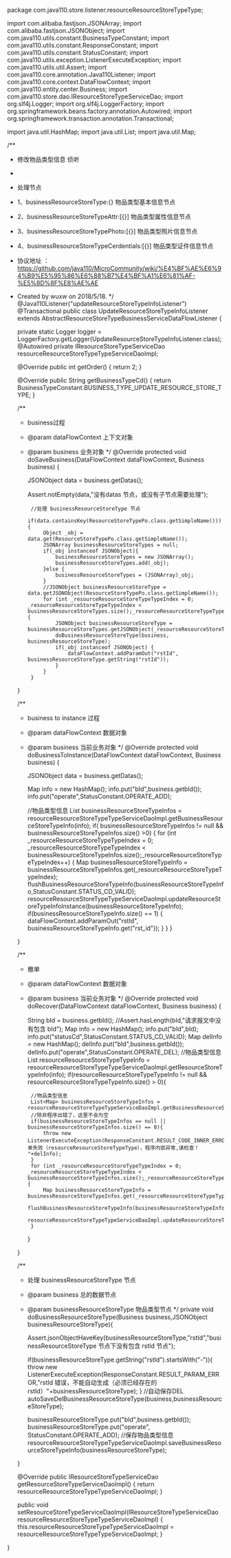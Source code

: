 package com.java110.store.listener.resourceResourceStoreTypeType;

import com.alibaba.fastjson.JSONArray;
import com.alibaba.fastjson.JSONObject;
import com.java110.utils.constant.BusinessTypeConstant;
import com.java110.utils.constant.ResponseConstant;
import com.java110.utils.constant.StatusConstant;
import com.java110.utils.exception.ListenerExecuteException;
import com.java110.utils.util.Assert;
import com.java110.core.annotation.Java110Listener;
import com.java110.core.context.DataFlowContext;
import com.java110.entity.center.Business;
import com.java110.store.dao.IResourceStoreTypeServiceDao;
import org.slf4j.Logger;
import org.slf4j.LoggerFactory;
import org.springframework.beans.factory.annotation.Autowired;
import org.springframework.transaction.annotation.Transactional;

import java.util.HashMap;
import java.util.List;
import java.util.Map;

/**
 * 修改物品类型信息 侦听
 *
 * 处理节点
 * 1、businessResourceStoreType:{} 物品类型基本信息节点
 * 2、businessResourceStoreTypeAttr:[{}] 物品类型属性信息节点
 * 3、businessResourceStoreTypePhoto:[{}] 物品类型照片信息节点
 * 4、businessResourceStoreTypeCerdentials:[{}] 物品类型证件信息节点
 * 协议地址 ：https://github.com/java110/MicroCommunity/wiki/%E4%BF%AE%E6%94%B9%E5%95%86%E6%88%B7%E4%BF%A1%E6%81%AF-%E5%8D%8F%E8%AE%AE
 * Created by wuxw on 2018/5/18.
 */
@Java110Listener("updateResourceStoreTypeInfoListener")
@Transactional
public class UpdateResourceStoreTypeInfoListener extends AbstractResourceStoreTypeBusinessServiceDataFlowListener {

    private static Logger logger = LoggerFactory.getLogger(UpdateResourceStoreTypeInfoListener.class);
    @Autowired
    private IResourceStoreTypeServiceDao resourceResourceStoreTypeTypeServiceDaoImpl;

    @Override
    public int getOrder() {
        return 2;
    }

    @Override
    public String getBusinessTypeCd() {
        return BusinessTypeConstant.BUSINESS_TYPE_UPDATE_RESOURCE_STORE_TYPE;
    }

    /**
     * business过程
     * @param dataFlowContext 上下文对象
     * @param business 业务对象
     */
    @Override
    protected void doSaveBusiness(DataFlowContext dataFlowContext, Business business) {

        JSONObject data = business.getDatas();

        Assert.notEmpty(data,"没有datas 节点，或没有子节点需要处理");


            //处理 businessResourceStoreType 节点
            if(data.containsKey(ResourceStoreTypePo.class.getSimpleName())){
                Object _obj = data.get(ResourceStoreTypePo.class.getSimpleName());
                JSONArray businessResourceStoreTypes = null;
                if(_obj instanceof JSONObject){
                    businessResourceStoreTypes = new JSONArray();
                    businessResourceStoreTypes.add(_obj);
                }else {
                    businessResourceStoreTypes = (JSONArray)_obj;
                }
                //JSONObject businessResourceStoreType = data.getJSONObject(ResourceStoreTypePo.class.getSimpleName());
                for (int _resourceResourceStoreTypeTypeIndex = 0; _resourceResourceStoreTypeTypeIndex < businessResourceStoreTypes.size();_resourceResourceStoreTypeTypeIndex++) {
                    JSONObject businessResourceStoreType = businessResourceStoreTypes.getJSONObject(_resourceResourceStoreTypeTypeIndex);
                    doBusinessResourceStoreType(business, businessResourceStoreType);
                    if(_obj instanceof JSONObject) {
                        dataFlowContext.addParamOut("rstId", businessResourceStoreType.getString("rstId"));
                    }
                }
            }
    }


    /**
     * business to instance 过程
     * @param dataFlowContext 数据对象
     * @param business 当前业务对象
     */
    @Override
    protected void doBusinessToInstance(DataFlowContext dataFlowContext, Business business) {

        JSONObject data = business.getDatas();

        Map info = new HashMap();
        info.put("bId",business.getbId());
        info.put("operate",StatusConstant.OPERATE_ADD);

        //物品类型信息
        List<Map> businessResourceStoreTypeInfos = resourceResourceStoreTypeTypeServiceDaoImpl.getBusinessResourceStoreTypeInfo(info);
        if( businessResourceStoreTypeInfos != null && businessResourceStoreTypeInfos.size() >0) {
            for (int _resourceResourceStoreTypeTypeIndex = 0; _resourceResourceStoreTypeTypeIndex < businessResourceStoreTypeInfos.size();_resourceResourceStoreTypeTypeIndex++) {
                Map businessResourceStoreTypeInfo = businessResourceStoreTypeInfos.get(_resourceResourceStoreTypeTypeIndex);
                flushBusinessResourceStoreTypeInfo(businessResourceStoreTypeInfo,StatusConstant.STATUS_CD_VALID);
                resourceResourceStoreTypeTypeServiceDaoImpl.updateResourceStoreTypeInfoInstance(businessResourceStoreTypeInfo);
                if(businessResourceStoreTypeInfo.size() == 1) {
                    dataFlowContext.addParamOut("rstId", businessResourceStoreTypeInfo.get("rst_id"));
                }
            }
        }

    }

    /**
     * 撤单
     * @param dataFlowContext 数据对象
     * @param business 当前业务对象
     */
    @Override
    protected void doRecover(DataFlowContext dataFlowContext, Business business) {

        String bId = business.getbId();
        //Assert.hasLength(bId,"请求报文中没有包含 bId");
        Map info = new HashMap();
        info.put("bId",bId);
        info.put("statusCd",StatusConstant.STATUS_CD_VALID);
        Map delInfo = new HashMap();
        delInfo.put("bId",business.getbId());
        delInfo.put("operate",StatusConstant.OPERATE_DEL);
        //物品类型信息
        List<Map> resourceResourceStoreTypeTypeInfo = resourceResourceStoreTypeTypeServiceDaoImpl.getResourceStoreTypeInfo(info);
        if(resourceResourceStoreTypeTypeInfo != null && resourceResourceStoreTypeTypeInfo.size() > 0){

            //物品类型信息
            List<Map> businessResourceStoreTypeInfos = resourceResourceStoreTypeTypeServiceDaoImpl.getBusinessResourceStoreTypeInfo(delInfo);
            //除非程序出错了，这里不会为空
            if(businessResourceStoreTypeInfos == null || businessResourceStoreTypeInfos.size() == 0){
                throw new ListenerExecuteException(ResponseConstant.RESULT_CODE_INNER_ERROR,"撤单失败（resourceResourceStoreTypeType），程序内部异常,请检查！ "+delInfo);
            }
            for (int _resourceResourceStoreTypeTypeIndex = 0; _resourceResourceStoreTypeTypeIndex < businessResourceStoreTypeInfos.size();_resourceResourceStoreTypeTypeIndex++) {
                Map businessResourceStoreTypeInfo = businessResourceStoreTypeInfos.get(_resourceResourceStoreTypeTypeIndex);
                flushBusinessResourceStoreTypeInfo(businessResourceStoreTypeInfo,StatusConstant.STATUS_CD_VALID);
                resourceResourceStoreTypeTypeServiceDaoImpl.updateResourceStoreTypeInfoInstance(businessResourceStoreTypeInfo);
            }
        }

    }



    /**
     * 处理 businessResourceStoreType 节点
     * @param business 总的数据节点
     * @param businessResourceStoreType 物品类型节点
     */
    private void doBusinessResourceStoreType(Business business,JSONObject businessResourceStoreType){

        Assert.jsonObjectHaveKey(businessResourceStoreType,"rstId","businessResourceStoreType 节点下没有包含 rstId 节点");

        if(businessResourceStoreType.getString("rstId").startsWith("-")){
            throw new ListenerExecuteException(ResponseConstant.RESULT_PARAM_ERROR,"rstId 错误，不能自动生成（必须已经存在的rstId）"+businessResourceStoreType);
        }
        //自动保存DEL
        autoSaveDelBusinessResourceStoreType(business,businessResourceStoreType);

        businessResourceStoreType.put("bId",business.getbId());
        businessResourceStoreType.put("operate", StatusConstant.OPERATE_ADD);
        //保存物品类型信息
        resourceResourceStoreTypeTypeServiceDaoImpl.saveBusinessResourceStoreTypeInfo(businessResourceStoreType);

    }



    @Override
    public IResourceStoreTypeServiceDao getResourceStoreTypeServiceDaoImpl() {
        return resourceResourceStoreTypeTypeServiceDaoImpl;
    }

    public void setResourceStoreTypeServiceDaoImpl(IResourceStoreTypeServiceDao resourceResourceStoreTypeTypeServiceDaoImpl) {
        this.resourceResourceStoreTypeTypeServiceDaoImpl = resourceResourceStoreTypeTypeServiceDaoImpl;
    }



}
